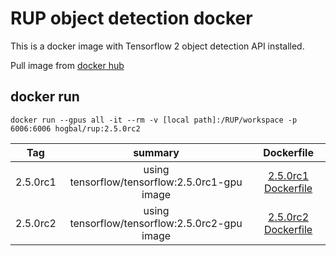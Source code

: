 # RUP object detection docker

This is a docker image with Tensorflow 2 object detection API installed.

Pull image from [docker hub](https://hub.docker.com/repository/docker/hogbal/rup)


## docker run
```
docker run --gpus all -it --rm -v [local path]:/RUP/workspace -p 6006:6006 hogbal/rup:2.5.0rc2
```

|Tag|summary|Dockerfile|
|:---:|:---:|:------:|
|2.5.0rc1|using tensorflow/tensorflow:2.5.0rc1-gpu image|[2.5.0rc1 Dockerfile](https://github.com/hogbal/RUP/blob/master/docker/2.5.0rc1/Dockerfile)|
|2.5.0rc2|using tensorflow/tensorflow:2.5.0rc2-gpu image|[2.5.0rc2 Dockerfile](https://github.com/hogbal/RUP/blob/master/docker/2.5.0rc2/Dockerfile)|

